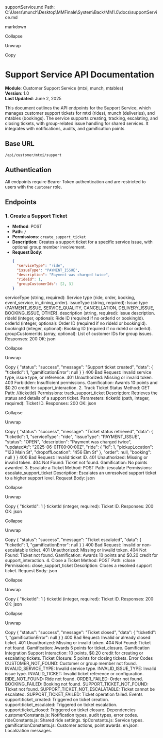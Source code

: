 supportService.md
Path: C:\Users\munch\Desktop\MMFinale\System\Back\MM1.0\docs\supportService.md

markdown

Collapse

Unwrap

Copy
# Support Service API Documentation

**Module**: Customer Support Service (mtxi, munch, mtables)  
**Version**: 1.0  
**Last Updated**: June 2, 2025  

This document outlines the API endpoints for the Support Service, which manages customer support tickets for mtxi (rides), munch (deliveries), and mtables (bookings). The service supports creating, tracking, escalating, and closing tickets, with group-related issue handling for shared services. It integrates with notifications, audits, and gamification points.

## Base URL
`/api/customer/mtxi/support`

## Authentication
All endpoints require Bearer Token authentication and are restricted to users with the `customer` role.

## Endpoints

### 1. Create a Support Ticket
- **Method**: POST
- **Path**: `/`
- **Permissions**: `create_support_ticket`
- **Description**: Creates a support ticket for a specific service issue, with optional group member involvement.
- **Request Body**:
  ```json
  {
    "serviceType": "ride",
    "issueType": "PAYMENT_ISSUE",
    "description": "Payment was charged twice",
    "rideId": 1,
    "groupCustomerIds": [2, 3]
  }
serviceType (string, required): Service type (ride, order, booking, event_service, in_dining_order).
issueType (string, required): Issue type (PAYMENT_ISSUE, SERVICE_QUALITY, CANCELLATION, DELIVERY_ISSUE, BOOKING_ISSUE, OTHER).
description (string, required): Issue description.
rideId (integer, optional): Ride ID (required if no orderId or bookingId).
orderId (integer, optional): Order ID (required if no rideId or bookingId).
bookingId (integer, optional): Booking ID (required if no rideId or orderId).
groupCustomerIds (array, optional): List of customer IDs for group issues.
Responses:
200 OK:
json

Collapse

Unwrap

Copy
{
  "status": "success",
  "message": "Support ticket created",
  "data": {
    "ticketId": 1,
    "gamificationError": null
  }
}
400 Bad Request: Invalid service type, issue type, or reference.
401 Unauthorized: Missing or invalid token.
403 Forbidden: Insufficient permissions.
Gamification: Awards 10 points and $0.20 credit for support_interaction.
2. Track Ticket Status
Method: GET
Path: /{ticketId}
Permissions: track_support_ticket
Description: Retrieves the status and details of a support ticket.
Parameters:
ticketId (path, integer, required): Ticket ID.
Responses:
200 OK:
json

Collapse

Unwrap

Copy
{
  "status": "success",
  "message": "Ticket status retrieved",
  "data": {
    "ticketId": 1,
    "serviceType": "ride",
    "issueType": "PAYMENT_ISSUE",
    "status": "OPEN",
    "description": "Payment was charged twice",
    "updatedAt": "2025-06-01T00:00:00Z",
    "ride": { "id": 1, "pickupLocation": "123 Main St", "dropoffLocation": "456 Elm St" },
    "order": null,
    "booking": null
  }
}
400 Bad Request: Invalid ticket ID.
401 Unauthorized: Missing or invalid token.
404 Not Found: Ticket not found.
Gamification: No points awarded.
3. Escalate a Ticket
Method: POST
Path: /escalate
Permissions: escalate_support_ticket
Description: Escalates an unresolved support ticket to a higher support level.
Request Body:
json

Collapse

Unwrap

Copy
{
  "ticketId": 1
}
ticketId (integer, required): Ticket ID.
Responses:
200 OK:
json

Collapse

Unwrap

Copy
{
  "status": "success",
  "message": "Ticket escalated",
  "data": {
    "ticketId": 1,
    "gamificationError": null
  }
}
400 Bad Request: Invalid or non-escalatable ticket.
401 Unauthorized: Missing or invalid token.
404 Not Found: Ticket not found.
Gamification: Awards 10 points and $0.20 credit for support_interaction.
4. Close a Ticket
Method: POST
Path: /close
Permissions: close_support_ticket
Description: Closes a resolved support ticket.
Request Body:
json

Collapse

Unwrap

Copy
{
  "ticketId": 1
}
ticketId (integer, required): Ticket ID.
Responses:
200 OK:
json

Collapse

Unwrap

Copy
{
  "status": "success",
  "message": "Ticket closed",
  "data": {
    "ticketId": 1,
    "gamificationError": null
  }
}
400 Bad Request: Invalid or already closed ticket.
401 Unauthorized: Missing or invalid token.
404 Not Found: Ticket not found.
Gamification: Awards 5 points for ticket_closure.
Gamification Integration
Support Interaction: 10 points, $0.20 credit for creating or escalating tickets.
Ticket Closure: 5 points for closing tickets.
Error Codes
CUSTOMER_NOT_FOUND: Customer or group member not found.
INVALID_SERVICE_TYPE: Invalid service type.
INVALID_ISSUE_TYPE: Invalid issue type.
INVALID_TICKET: Invalid ticket reference or configuration.
RIDE_NOT_FOUND: Ride not found.
ORDER_FAILED: Order not found.
BOOKING_FAILED: Booking not found.
SUPPORT_TICKET_NOT_FOUND: Ticket not found.
SUPPORT_TICKET_NOT_ESCALATABLE: Ticket cannot be escalated.
SUPPORT_TICKET_FAILED: Ticket operation failed.
Events
support:ticket_created: Triggered on ticket creation.
support:ticket_escalated: Triggered on ticket escalation.
support:ticket_closed: Triggered on ticket closure.
Dependencies
customerConstants.js: Notification types, audit types, error codes.
rideConstants.js: Shared ride settings.
tipConstants.js: Service types.
gamificationConstants.js: Customer actions, point awards.
en.json: Localization messages.